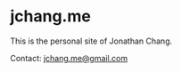 jchang.me
=========================

This is the personal site of Jonathan Chang.

Contact: jchang.me@gmail.com

